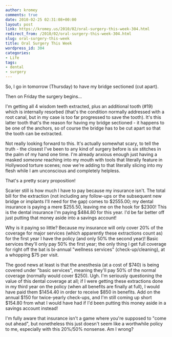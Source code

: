 ```yaml
---
author: kromey
comments: true
date: 2010-02-25 02:31:08+00:00
layout: post
link: https://kromey.us/2010/02/oral-surgery-this-week-304.html
redirect_from: /2010/02/oral-surgery-this-week-304.html
slug: oral-surgery-this-week
title: Oral Surgery This Week
wordpress_id: 304
categories:
- Life
tags:
- dental
- surgery
---
```


So, I go in tomorrow (Thursday) to have my bridge sectioned (cut apart).

Then on Friday the surgery begins...

I'm getting all 4 wisdom teeth extracted, plus an additional tooth (#19) which is internally resorbed (that's the condition normally addressed with a root canal, but in my case is too far progressed to save the tooth). It's this latter tooth that's the reason for having my bridge sectioned - it happens to be one of the anchors, so of course the bridge has to be cut apart so that the tooth can be extracted.

Not really looking forward to this. It's actually somewhat scary, to tell the truth - the closest I've been to any kind of surgery before is six stitches in the palm of my hand one time. I'm already anxious enough just having a masked _someone_ reaching into my mouth with tools that literally feature in Hollywood torture scenes; now we're adding to that literally slicing into my flesh while I am unconscious and completely helpless.

That's a pretty scary proposition!

Scarier still is how much I have to pay because my insurance isn't. The total bill for the extraction (not including any follow-ups or the subsequent new bridge or implants I'll need for the gap) comes to $2555.00; my dental insurance is paying a mere $255.50, leaving me on the hook for $2300! This is the dental insurance I'm paying $484.80 for this year. I'd be far better off just putting that money aside into a savings account!

Why is it paying so little? Because my insurance will only cover 20% of the coverage for major services (which apparently these extractions count as) for the first year I have the policy (and only 50% the second year)! Basic services they'll only pay 50% the first year; the only thing I get full coverage for right off the bat is bi-annual "wellness services" (check-up/cleaning), at a whopping $75 per visit.

The good news at least is that the anesthesia (at a cost of $740) is being covered under "basic services", meaning they'll pay 50% of the normal coverage (normally would cover $250). Ugh. I'm seriously questioning the value of this dental coverage at all; if I were getting these extractions done in my third year on the policy (when all benefits are finally at full), I would have paid them $1454.40 in order to receive $850 in benefits. Add on the annual $150 for twice-yearly check-ups, and I'm still coming up short $154.80 from what I would have had if I'd been putting this money aside in a savings account instead!

I'm fully aware that insurance isn't a game where you're supposed to "come out ahead", but nonetheless this just doesn't seem like a worthwhile policy to me, especially with this 20%/50% nonsense. Am I wrong?
